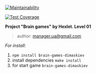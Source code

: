 [![Maintainability](https://api.codeclimate.com/v1/badges/f6bf207097582e502556/maintainability)](https://codeclimate.com/github/dimaskiev/project-lvl1-s160/maintainability)

[![Test Coverage](https://api.codeclimate.com/v1/badges/f6bf207097582e502556/test_coverage)](https://codeclimate.com/github/dimaskiev/project-lvl1-s160/test_coverage)

**Project "Brain games" by Hexlet. Level 01**

> author: manager.ua@gmail.com

*For install:*

1. `npm install brain-games-dimaskiev`
2. install dependencies `make install`
3. for start game `brain-games-dimaskiev`

